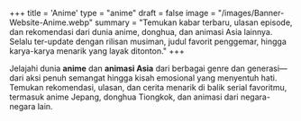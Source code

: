 +++
title = 'Anime'
type = "anime"
draft = false
image = "/images/Banner-Website-Anime.webp"
summary = "Temukan kabar terbaru, ulasan episode, dan rekomendasi dari dunia anime, donghua, dan animasi Asia lainnya. Selalu ter-update dengan rilisan musiman, judul favorit penggemar, hingga karya-karya menarik yang layak ditonton."
+++

Jelajahi dunia **anime** dan **animasi Asia** dari berbagai genre dan generasi—dari aksi penuh semangat hingga kisah emosional yang menyentuh hati. Temukan rekomendasi, ulasan, dan cerita menarik di balik serial favoritmu, termasuk anime Jepang, donghua Tiongkok, dan animasi dari negara-negara lain.
